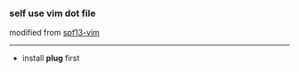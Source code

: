 ### self use vim dot file
modified from [spf13-vim](https://github.com/spf13/spf13-vim)

---

- install **plug** first

